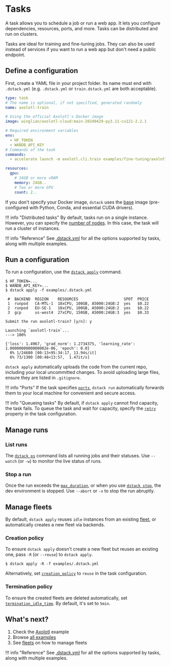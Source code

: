 # Tasks

A task allows you to schedule a job or run a web app. It lets you configure dependencies, resources, ports, and more.
Tasks can be distributed and run on clusters.

Tasks are ideal for training and fine-tuning jobs. They can also be used instead of services if you want to run a web
app but don't need a public endpoint.

## Define a configuration

First, create a YAML file in your project folder. Its name must end with `.dstack.yml` (e.g. `.dstack.yml` or `train.dstack.yml`
are both acceptable).

[//]: # (TODO: Make tabs - single machine & distributed tasks & web app)

<div editor-title="examples/fine-tuning/axolotl/train.dstack.yml"> 

```yaml
type: task
# The name is optional, if not specified, generated randomly
name: axolotl-train

# Using the official Axolotl's Docker image
image: winglian/axolotl-cloud:main-20240429-py3.11-cu121-2.2.1

# Required environment variables
env:
  - HF_TOKEN
  - WANDB_API_KEY
# Commands of the task
commands:
  - accelerate launch -m axolotl.cli.train examples/fine-tuning/axolotl/config.yaml

resources:
  gpu:
    # 24GB or more vRAM
    memory: 24GB..
    # Two or more GPU
    count: 2..
```

</div>

If you don't specify your Docker image, `dstack` uses the [base](https://hub.docker.com/r/dstackai/base/tags) image
(pre-configured with Python, Conda, and essential CUDA drivers).

!!! info "Distributed tasks"
    By default, tasks run on a single instance. However, you can specify
    the [number of nodes](reference/dstack.yml/task.md#distributed-tasks).
    In this case, the task will run a cluster of instances.

!!! info "Reference"
    See [.dstack.yml](reference/dstack.yml/task.md) for all the options supported by
    tasks, along with multiple examples.

## Run a configuration

To run a configuration, use the [`dstack apply`](reference/cli/index.md#dstack-apply) command.

<div class="termy">

```shell
$ HF_TOKEN=...
$ WANDB_API_KEY=...
$ dstack apply -f examples/.dstack.yml

 #  BACKEND  REGION    RESOURCES                    SPOT  PRICE
 1  runpod   CA-MTL-1  18xCPU, 100GB, A5000:24GB:2  yes   $0.22
 2  runpod   EU-SE-1   18xCPU, 100GB, A5000:24GB:2  yes   $0.22
 3  gcp      us-west4  27xCPU, 150GB, A5000:24GB:3  yes   $0.33

Submit the run axolotl-train? [y/n]: y

Launching `axolotl-train`...
---> 100%

{'loss': 1.4967, 'grad_norm': 1.2734375, 'learning_rate': 1.0000000000000002e-06, 'epoch': 0.0}
  0% 1/24680 [00:13<95:34:17, 13.94s/it]
  6% 73/1300 [00:48<13:57,  1.47it/s]
```

</div>

`dstack apply` automatically uploads the code from the current repo, including your local uncommitted changes.
To avoid uploading large files, ensure they are listed in `.gitignore`.

!!! info "Ports"
    If the task specifies [`ports`](reference/dstack.yml/task.md#_ports), `dstack run` automatically forwards them to your
    local machine for convenient and secure access.

!!! info "Queueing tasks"
    By default, if `dstack apply` cannot find capacity, the task fails. 
    To queue the task and wait for capacity, specify the [`retry`](reference/dstack.yml/task.md#queueing-tasks) 
    property in the task configuration.

## Manage runs

### List runs

The [`dstack ps`](reference/cli/index.md#dstack-ps)  command lists all running jobs and their statuses. 
Use `--watch` (or `-w`) to monitor the live status of runs.

### Stop a run

Once the run exceeds the [`max_duration`](reference/dstack.yml/task.md#max_duration), or when you use [`dstack stop`](reference/cli/index.md#dstack-stop), 
the dev environment is stopped. Use `--abort` or `-x` to stop the run abruptly. 

[//]: # (TODO: Mention `dstack logs` and `dstack logs -d`)

## Manage fleets

By default, `dstack apply` reuses `idle` instances from an existing [fleet](concepts/fleets.md), 
or automatically creates a new fleet via backends.

### Creation policy

To ensure `dstack apply` doesn't create a new fleet but reuses an existing one,
pass `-R` (or `--reuse`) to `dstack apply`.

<div class="termy">

```shell
$ dstack apply -R -f examples/.dstack.yml
```

</div>

Alternatively, set [`creation_policy`](reference/dstack.yml/dev-environment.md#creation_policy) to `reuse` in the task configuration.

### Termination policy

To ensure the created fleets are deleted automatically, set
[`termination_idle_time`](reference/dstack.yml/fleet.md#termination_idle_time).
By default, it's set to `5min`.

## What's next?

1. Check the [Axolotl](/docs/examples/fine-tuning/axolotl) example
2. Browse [all examples](/examples)
3. See [fleets](concepts/fleets.md) on how to manage fleets

!!! info "Reference"
    See [.dstack.yml](reference/dstack.yml/task.md) for all the options supported by
    tasks, along with multiple examples.
